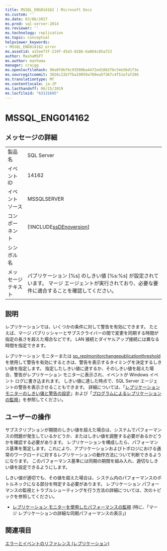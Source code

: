 ```yaml
---
title: MSSQL_ENG014162 | Microsoft Docs
ms.custom: ''
ms.date: 03/06/2017
ms.prod: sql-server-2014
ms.reviewer: ''
ms.technology: replication
ms.topic: conceptual
helpviewer_keywords:
- MSSQL_ENG014162 error
ms.assetid: a15eef3f-219f-45d3-8286-6a864c85a723
author: MashaMSFT
ms.author: mathoma
manager: craigg
ms.openlocfilehash: 90a0fdb76c93500ba4472ed1082f6c54e56d1f3e
ms.sourcegitcommit: 3026c22b7fba19059a769ea5f367c4f51efaf286
ms.translationtype: MT
ms.contentlocale: ja-JP
ms.lasthandoff: 06/15/2019
ms.locfileid: "63131695"
---
```

# <a name="mssqleng014162"></a>MSSQL_ENG014162
    
## <a name="message-details"></a>メッセージの詳細  
  
|||  
|-|-|  
|製品名|SQL Server|  
|イベント ID|14162|  
|イベント ソース|MSSQLSERVER|  
|コンポーネント|[!INCLUDE[ssDEnoversion](../../includes/ssdenoversion-md.md)]|  
|シンボル名||  
|メッセージ テキスト|パブリケーション [%s] のしきい値 [%s:%s] が設定されています。 マージ エージェントが実行されており、必要な要件に適合することを確認してください。|  
  
## <a name="explanation"></a>説明  
 レプリケーションでは、いくつかの条件に対して警告を有効にできます。 たとえば、マージ パブリッシャーとサブスクライバーの間で変更を同期する時間が指定の長さを超えた場合などです。 LAN 接続とダイヤルアップ接続には異なる時間を指定できます。  
  
 レプリケーション モニターまたは [sp_replmonitorchangepublicationthreshold](/sql/relational-databases/system-stored-procedures/sp-replmonitorchangepublicationthreshold-transact-sql)を使用して警告を有効にするときは、警告を表示するタイミングを決定するしきい値を指定します。 指定したしきい値に達するか、そのしきい値を超えた場合、警告がレプリケーション モニターに表示され、イベントが Windows イベント ログに書き込まれます。 しきい値に達した時点で、SQL Server エージェントの警告を表示させることもできます。 詳細については、「[レプリケーション モニターのしきい値と警告の設定](monitor/set-thresholds-and-warnings-in-replication-monitor.md)」および「[プログラムによるレプリケーションの監視](monitoring-replication.md)」を参照してください。  
  
## <a name="user-action"></a>ユーザーの操作  
 サブスクリプションが期間のしきい値を超えた場合は、システムでパフォーマンスの問題が発生しているかどうか、またはしきい値を調整する必要があるかどうかを確認する必要があります。 レプリケーションを構成したら、パフォーマンス基準を策定します。これにより、アプリケーションおよびトポロジにおける通常のワークロードに対するレプリケーションの動作方法について判断できるようになります。 このパフォーマンス基準には同期の期間を組み入れ、適切なしきい値を設定できるようにします。  
  
 しきい値が適切でも、その値を超えた場合は、システム内のパフォーマンスのボトルネックになる部分を特定する必要があります。 レプリケーション パフォーマンスの監視とトラブルシューティングを行う方法の詳細については、次のトピックを参照してください。  
  
-   [レプリケーション モニターを使用したパフォーマンスの監視](monitor/monitor-performance-with-replication-monitor.md) (特に、「マージ レプリケーションの詳細な同期パフォーマンスの表示」)  
  
## <a name="see-also"></a>関連項目  
 [エラーとイベントのリファレンス &#40;レプリケーション&#41;](errors-and-events-reference-replication.md)  
  
  
